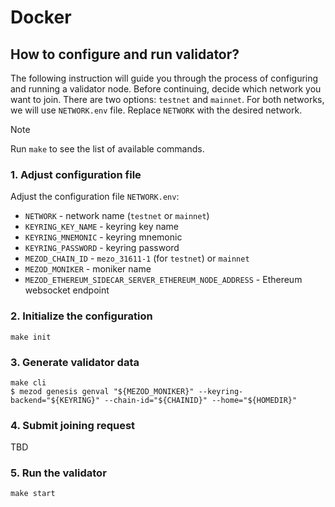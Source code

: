 # Docker

## How to configure and run validator?

The following instruction will guide you through the process of configuring
and running a validator node. Before continuing, decide which network you want
to join. There are two options: `testnet` and `mainnet`. For both networks,
we will use `NETWORK.env` file. Replace `NETWORK` with the desired network.

> [!NOTE]
> Run `make` to see the list of available commands.


### 1. Adjust configuration file

Adjust the configuration file `NETWORK.env`:
- `NETWORK` - network name (`testnet` or `mainnet`)
- `KEYRING_KEY_NAME` - keyring key name
- `KEYRING_MNEMONIC` - keyring mnemonic
- `KEYRING_PASSWORD` - keyring password
- `MEZOD_CHAIN_ID` - `mezo_31611-1` (for `testnet`) or `mainnet`
- `MEZOD_MONIKER` - moniker name
- `MEZOD_ETHEREUM_SIDECAR_SERVER_ETHEREUM_NODE_ADDRESS` - Ethereum websocket endpoint

### 2. Initialize the configuration

```shell
make init
```

### 3. Generate validator data

```shell
make cli
$ mezod genesis genval "${MEZOD_MONIKER}" --keyring-backend="${KEYRING}" --chain-id="${CHAINID}" --home="${HOMEDIR}"
```

### 4. Submit joining request

TBD

### 5. Run the validator

```shell
make start
```
